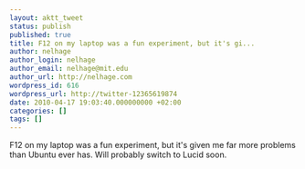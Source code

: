 ```yaml
---
layout: aktt_tweet
status: publish
published: true
title: F12 on my laptop was a fun experiment, but it's gi...
author: nelhage
author_login: nelhage
author_email: nelhage@mit.edu
author_url: http://nelhage.com
wordpress_id: 616
wordpress_url: http://twitter-12365619874
date: 2010-04-17 19:03:40.000000000 +02:00
categories: []
tags: []
---
```

F12 on my laptop was a fun experiment, but it's given me far more problems than Ubuntu ever has. Will probably switch to Lucid soon.
